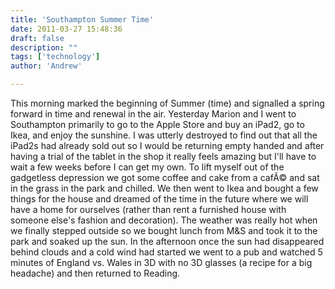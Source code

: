 ```yaml
---
title: 'Southampton Summer Time'
date: 2011-03-27 15:48:36
draft: false
description: ""
tags: ['technology']
author: 'Andrew'

---
```


This morning marked the beginning of Summer (time) and signalled a spring forward in time and renewal in the air. Yesterday Marion and I went to Southampton primarily to go to the Apple Store and buy an iPad2, go to Ikea, and enjoy the sunshine. I was utterly destroyed to find out that all the iPad2s had already sold out so I would be returning empty handed and after having a trial of the tablet in the shop it really feels amazing but I'll have to wait a few weeks before I can get my own. To lift myself out of the gadgetless depression we got some coffee and cake from a cafÃ© and sat in the grass in the park and chilled. We then went to Ikea and bought a few things for the house and dreamed of the time in the future where we will have a home for ourselves (rather than rent a furnished house with someone else's fashion and decoration). The weather was really hot when we finally stepped outside so we bought lunch from M&S and took it to the park and soaked up the sun. In the afternoon once the sun had disappeared behind clouds and a cold wind had started we went to a pub and watched 5 minutes of England vs. Wales in 3D with no 3D glasses (a recipe for a big headache) and then returned to Reading.
